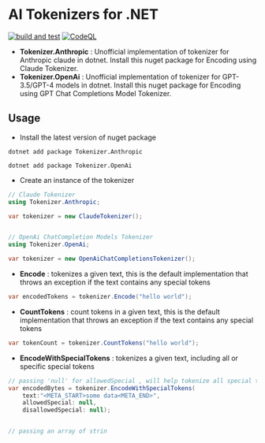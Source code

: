 # AI Tokenizers for .NET

[![build and test](https://github.com/superfastcharger/ai-tokenizers-dotnet/actions/workflows/build-and-test.yml/badge.svg)](https://github.com/superfastcharger/ai-tokenizers-dotnet/actions/workflows/build-and-test.yml) [![CodeQL](https://github.com/superfastcharger/ai-tokenizers-dotnet/actions/workflows/codeql.yml/badge.svg)](https://github.com/superfastcharger/ai-tokenizers-dotnet/actions/workflows/codeql.yml)

- **Tokenizer.Anthropic** : Unofficial implementation of tokenizer for Anthropic claude in dotnet. Install this nuget package for Encoding using Claude Tokenizer.
- **Tokenizer.OpenAi** : Unofficial implementation of tokenizer for GPT-3.5/GPT-4 models in dotnet. Install this nuget package for Encoding using GPT Chat Completions Model Tokenizer.

## Usage

- Install the latest version of nuget package

```
dotnet add package Tokenizer.Anthropic

dotnet add package Tokenizer.OpenAi
```

- Create an instance of the tokenizer

```csharp
// Claude Tokenizer
using Tokenizer.Anthropic;

var tokenizer = new ClaudeTokenizer();


// OpenAi ChatCompletion Models Tokenizer
using Tokenizer.OpenAi;

var tokenizer = new OpenAiChatCompletionsTokenizer();
```

- **Encode** : tokenizes a given text, this is the default implementation that throws an exception if the text contains any special tokens

```csharp
var encodedTokens = tokenizer.Encode("hello world");
```

- **CountTokens** : count tokens in a given text, this is the default implementation that throws an exception if the text contains any special tokens

```csharp
var tokenCount = tokenizer.CountTokens("hello world");
```

- **EncodeWithSpecialTokens** : tokenizes a given text, including all or specific special tokens

```csharp
// passing 'null' for allowedSpecial , will help tokenize all special tokens
var encodedBytes = tokenizer.EncodeWithSpecialTokens(
    text:"<META_START>some data<META_END>",
    allowedSpecial: null,
    disallowedSpecial: null);


// passing an array of strin